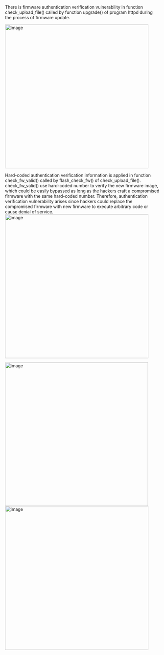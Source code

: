 

There is firmware authentication verification vulnerability in function check_upload_file() called by function upgrade() of program httpd during the process of firmware update. 

<img width="468" alt="image" src="https://github.com/user-attachments/assets/32f59758-3a29-4c6b-9eaf-0fc4a6587b86" />


Hard-coded authentication verification information is applied in function check_fw_valid() called by flash_check_fw() of check_upload_file(). check_fw_valid() use hard-coded number to verify the new firmware image, which could be easily bypassed as long as the hackers craft a compromised firmware with the same hard-coded number. Therefore, authentication verification vulnerability arises since hackers could replace the compromised firmware with new firmware to execute arbitrary code or cause denial of service.
<img width="468" alt="image" src="https://github.com/user-attachments/assets/c3efb6ec-ae28-4538-afdb-e12dbd20a260" />

<img width="467" alt="image" src="https://github.com/user-attachments/assets/b46a23ab-8fd0-4a8e-b68f-694f7ba73ee5" />

<img width="468" alt="image" src="https://github.com/user-attachments/assets/63bcc262-146c-4e1a-9ee3-7556bdc56068" />


